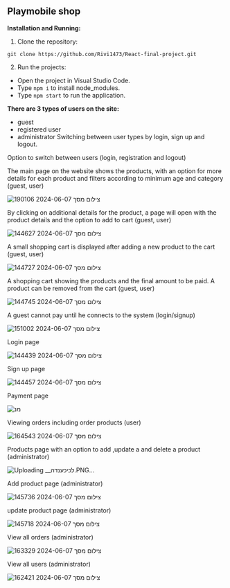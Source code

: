 ## Playmobile shop

**Installation and Running:**

1. Clone the repository:
```
git clone https://github.com/Rivi1473/React-final-project.git
```
2. Run the projects:
-   Open the project in Visual Studio Code.
-   Type  `npm i`  to install node_modules.
-   Type  `npm start`  to run the application.


**There are 3 types of users on the site:**
- guest
- registered user
- administrator
Switching between user types by login, sign up and logout.

Option to switch between users (login, registration and logout)


The main page on the website shows the products, with an option for more details for each product and filters according to minimum age and category (guest, user)

![צילום מסך 2024-06-07 190106](https://github.com/Rivi1473/React-final-project/assets/144923864/7199a2bb-a83c-424d-8695-d7e91f9e26c5)


By clicking on additional details for the product, a page will open with the product details and the option to add to cart (guest, user)

![צילום מסך 2024-06-07 144627](https://github.com/Rivi1473/React-final-project/assets/144923864/0ac2b51e-10af-45b5-8835-2cf10b86f137)

A small shopping cart is displayed after adding a new product to the cart (guest, user)

![צילום מסך 2024-06-07 144727](https://github.com/Rivi1473/React-final-project/assets/144923864/2ea53a37-c2b6-4bb6-8fe6-5842401a8881)

A shopping cart showing the products and the final amount to be paid. A product can be removed from the cart (guest, user)

 ![צילום מסך 2024-06-07 144745](https://github.com/Rivi1473/React-final-project/assets/144923864/aa32cbe5-32e2-42a6-a9db-89af57338a25)
 
 A guest cannot pay until he connects to the system (login/signup)
 
![צילום מסך 2024-06-07 151002](https://github.com/Rivi1473/React-final-project/assets/144923864/b7eee332-6e1d-4a74-9837-3215f660f6f9)

Login page

![צילום מסך 2024-06-07 144439](https://github.com/Rivi1473/React-final-project/assets/144923864/d6874cd5-46ad-4a33-bce1-0cf85eabb40c)

Sign up page

![צילום מסך 2024-06-07 144457](https://github.com/Rivi1473/React-final-project/assets/144923864/659e64da-2ac6-4bdb-b8c5-d33df93b78bb)

Payment page

![מנ](https://github.com/Rivi1473/React-final-project/assets/144923864/026edbbe-1b33-421a-863b-4232fe4bf1e0)

Viewing orders including order products (user)

![צילום מסך 2024-06-07 164543](https://github.com/Rivi1473/React-final-project/assets/144923864/b2ff55bc-c305-4664-9fb3-a8bbad08f812)

Products page with an option to add ,update a and delete a product (administrator)

![Uploading __לכיכענדה.PNG…]()


Add product page (administrator)

![צילום מסך 2024-06-07 145736](https://github.com/Rivi1473/React-final-project/assets/144923864/13cd12fe-d1af-4b63-bc1a-384adb7fb780)

update product page (administrator)

![צילום מסך 2024-06-07 145718](https://github.com/Rivi1473/React-final-project/assets/144923864/f4ca505c-ada5-45ee-b199-744766c5c598)

View all orders (administrator)

![צילום מסך 2024-06-07 163329](https://github.com/Rivi1473/React-final-project/assets/144923864/f140ef1d-12b9-4cd7-9f1c-a7e5d65b13ab)

View all users (administrator)

![צילום מסך 2024-06-07 162421](https://github.com/Rivi1473/React-final-project/assets/144923864/159a13ca-2bc7-4c8a-aa06-a9601a805ce4)







